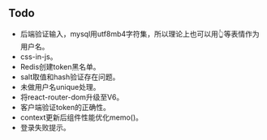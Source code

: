 ## Todo
- 后端验证输入，mysql用utf8mb4字符集，所以理论上也可以用👆等表情作为用户名。
- css-in-js。
- Redis创建token黑名单。
- salt取值和hash验证存在问题。
- 未做用户名unique处理。
- 将react-router-dom升级至V6。
- 客户端验证token的正确性。
- context更新后组件性能优化memo()。
- 登录失败提示。